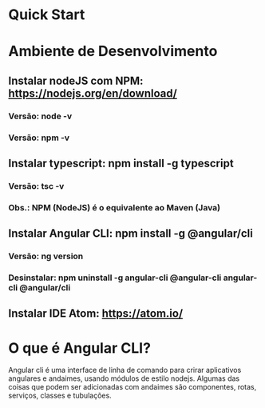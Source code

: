 # Quick Start


# Ambiente de Desenvolvimento
## Instalar nodeJS com NPM: https://nodejs.org/en/download/
### Versão: node -v 
### Versão: npm  -v
## Instalar typescript: npm install -g typescript
### Versão: tsc -v
### Obs.: NPM (NodeJS) é o equivalente ao Maven (Java)
## Instalar Angular CLI: npm install -g @angular/cli
### Versão: ng version
### Desinstalar: npm uninstall -g angular-cli @angular-cli angular-cli @angular/cli
## Instalar IDE Atom: https://atom.io/


# O que é Angular CLI?
Angular cli é uma interface de linha de comando para crirar aplicativos angulares e andaimes, usando módulos de estilo nodejs. Algumas das coisas que podem ser adicionadas com andaimes são componentes, rotas, serviços, classes e tubulações.